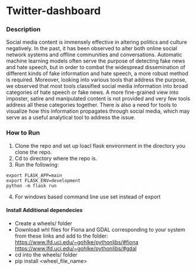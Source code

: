 # Twitter-dashboard

### Description
Social media content is immensely effective in altering politics and culture negatively. In the past, it has been observed to alter both online social network systems and offline communities and conversations. Automatic machine learning models often serve the purpose of detecting fake news and hate speech, but in order to combat the widespread dissemination of different kinds of fake information and hate speech, a more robust method is required. Moreover, looking into various tools that address the purpose, we observed that most tools classified social media information into broad categories of hate speech or fake news. A more fine-grained view into imposter, satire and manipulated content is not provided and very few tools address all these categories together. There is also a need for tools to visualize how this information propagates through social media, which may serve as a useful analytical tool to address the issue.

### How to Run
1. Clone the repo and set up loacl flask environment in the directory you clone the repo.
2. Cd to directory where the repo is.
3. Run the following:
```
export FLASK_APP=main
export FLASK_ENV=development
python -m flask run

```
4. For windows based command line use set instead of export
  
  
#### Install Additional dependecies
* Create a wheels/ folder
* Download whl files for Fiona and GDAL corresponding to your system from these links and add to the folder:
https://www.lfd.uci.edu/~gohlke/pythonlibs/#fiona
https://www.lfd.uci.edu/~gohlke/pythonlibs/#gdal
* cd into the wheels/ folder
* pip install <wheel_file_name>

